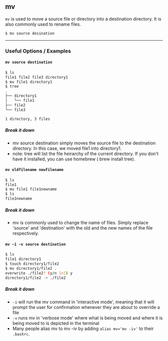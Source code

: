 mv
---

`mv` is used to move a source file or directory into a destination directory. It is also commonly used to rename files. 

~~~ bash
$ mv source desination
~~~

---

### Useful Options / Examples

#### `mv source destination`
~~~ bash
$ ls 
file1 file2 file3 directory1
$ mv file1 directory1 
$ tree
.
├── directory1
│   └── file1
├── file2
└── file3

1 directory, 3 files
~~~

##### Break it down

 * mv source destination simply moves the source file to the destination directory. In this case, we moved file1 into directory1. 
 * note: tree will list the file heirarchy of the current directory. If you don't have it installed, you can use homebrew ( brew install tree).

#### `mv oldfilename newfilename`

~~~ bash
$ ls 
file1
$ mv file1 file1newname
$ ls 
file1newname
~~~

##### Break it down

 * mv is commonly used to change the name of files. Simply replace 'source' and 'destination' with the old and the new names of the file respectively. 

#### `mv -i -v source destination` 

~~~ bash
$ ls 
file1 directory1 
$ touch directory1/file2
$ mv directory1/file2 .
overwrite ./file2? (y/n [n]) y
directory1/file2 -> ./file2
~~~

##### Break it down

 * `-i` will run the mv command in 'interactive mode', meaning that it will prompt the user for confirmation whenever they are about to override a file
 * `-v` runs mv in 'verbose mode' where what is being moved and where it is being moved to is depicted in the terminal 
 * Many people alias mv to mv -iv by adding `alias mv='mv -iv'` to their `.bashrc`.


